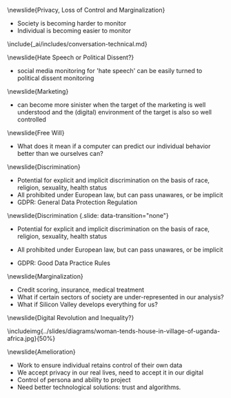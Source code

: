 
\newslide{Privacy, Loss of Control and Marginalization}

* Society is becoming harder to monitor
* Individual is becoming easier to monitor

\include{_ai/includes/conversation-technical.md}


\newslide{Hate Speech or Political Dissent?}

* social media monitoring for 'hate speech' can be easily turned to political dissent monitoring


\newslide{Marketing}

* can become more sinister when the target of the marketing is well understood and the (digital) environment of the target is also so well controlled


\newslide{Free Will}

*  What does it mean if a computer can predict our individual behavior better than we ourselves can?


\newslide{Discrimination}

* Potential for explicit and implicit discrimination on the basis of race, religion, sexuality, health status
* All prohibited under European law, but can pass unawares, or be implicit
* GDPR: General Data Protection Regulation

\newslide{Discrimination {.slide: data-transition="none"}

* Potential for explicit and implicit discrimination on the basis of race, religion, sexuality, health status

* All prohibited under European law, but can pass unawares, or be implicit

* GDPR: Good Data Practice Rules


\newslide{Marginalization}

* Credit scoring, insurance, medical treatment
* What if certain sectors of society are under-represented in our analysis?
* What if Silicon Valley develops everything for us?

\newslide{Digital Revolution and Inequality?}

\includeimg{../slides/diagrams/woman-tends-house-in-village-of-uganda-africa.jpg}{50%}

\newslide{Amelioration}

* Work to ensure individual retains control of their own data
* We accept privacy in our real lives, need to accept it in our digital
* Control of persona and ability to project
* Need better technological solutions: trust and algorithms.
